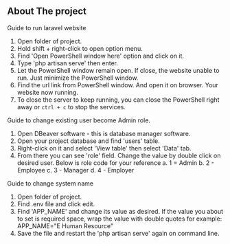 

## About The project

Guide to run laravel website
1. Open folder of project.
2. Hold shift + right-click to open option menu.
3. Find 'Open PowerShell window here' option and click on it.
4. Type 'php artisan serve' then enter.
5. Let the PowerShell window remain open. If close, the website unable to run. Just minimize the PowerShell window.
6. Find the url link from PowerShell window. And open it on browser. Your website now running.
7. To close the server to keep running, you can close the PowerShell right away or `ctrl + c` to stop the services.

Guide to change existing user become Admin role.
1. Open DBeaver software - this is database manager software.
2. Open your project database and find 'users' table.
3. Right-click on it and select 'View table' then select 'Data' tab.
4. From there you can see 'role' field. Change the value by double click on desired user. Below is role code for your reference
	a. 1 = Admin
	b. 2 - Employee
	c. 3 - Manager
	d. 4 - Employer
	
Guide to change system name
1. Open folder of project.
2. Find .env file and click edit.
3. Find 'APP_NAME' and change its value as desired. If the value you about to set is required space, wrap the value with double quotes for example:
	APP_NAME="E Human Resource"
4. Save the file and restart the 'php artisan serve' again on command line.
